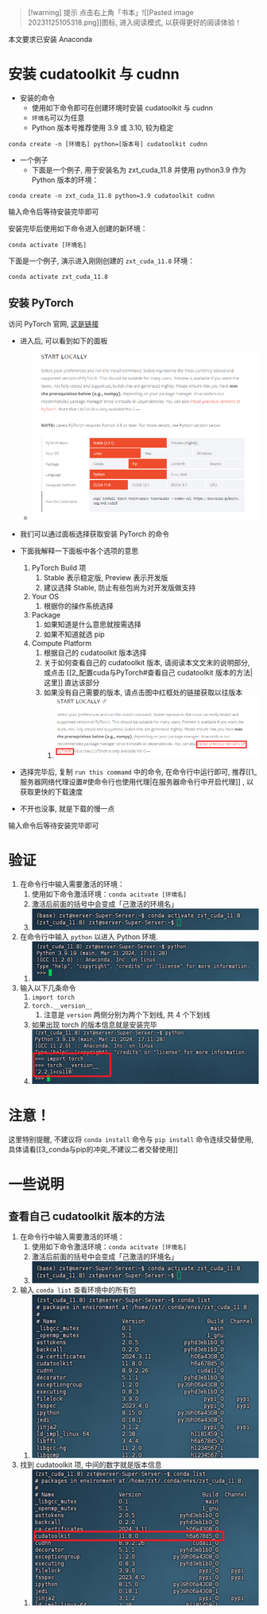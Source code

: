 
>[!warning] 提示
>点击右上角「书本」![[Pasted image 20231125105318.png]]图标, 进入阅读模式, 以获得更好的阅读体验！

本文要求已安装 Anaconda

# 安装 cudatoolkit 与 cudnn

- 安装的命令
	- 使用如下命令即可在创建环境时安装 cudatoolkit 与 cudnn 
	- `环境名`可以为任意
	- Python 版本号推荐使用 3.9 或 3.10, 较为稳定
```anaconda
conda create -n [环境名] python=[版本号] cudatoolkit cudnn
```

- 一个例子
	- 下面是一个例子, 用于安装名为 zxt_cuda_11.8 并使用 python3.9 作为 Python 版本的环境：
```anaconda
conda create -n zxt_cuda_11.8 python=3.9 cudatoolkit cudnn
```

输入命令后等待安装完毕即可

安装完毕后使用如下命令进入创建的新环境：
```anaconda
conda activate [环境名]
```

下面是一个例子, 演示进入刚刚创建的 `zxt_cuda_11.8` 环境：
```anaconda
conda activate zxt_cuda_11.8
```

## 安装 PyTorch

访问 PyTorch 官网, [这是链接](https://pytorch.org/get-started/locally/) 

- 进入后, 可以看到如下的面板
	- ![](https://raw.githubusercontent.com/Nekasu/Blog_pics/main/20240326103114.png) 
- 我们可以通过面板选择获取安装 PyTorch 的命令
- 下面我解释一下面板中各个选项的意思
	1. PyTorch Build 项
		1. Stable 表示稳定版, Preview 表示开发版
		2. 建议选择 Stable, 防止有些包尚为对开发版做支持
	2. Your OS
		1. 根据你的操作系统选择
	3. Package
		1. 如果知道是什么意思就按需选择
		2. 如果不知道就选 pip
	4. Compute Platform
		1. 根据自己的 cudatoolkit 版本选择
		2. 关于如何查看自己的 cudatoolkit 版本, 请阅读本文文末的说明部分, 或点击 [[2_配置cuda与PyTorch#查看自己 cudatoolkit 版本的方法|这里]] 直达该部分
		3. 如果没有自己需要的版本, 请点击图中红框处的链接获取以往版本
			1. ![](https://raw.githubusercontent.com/Nekasu/Blog_pics/main/20240326105442.png) 

- 选择完毕后, 复制 `run this commamd` 中的命令, 在命令行中运行即可, 推荐[[1_服务器网络代理设置#使命令行也使用代理|在服务器命令行中开启代理]] , 以获取更快的下载速度
- 不开也没事, 就是下载的慢一点

输入命令后等待安装完毕即可

# 验证

1. 在命令行中输入需要激活的环境：
	1. 使用如下命令激活环境：`conda acitvate [环境名]`
	2. 激活后前面的括号中会变成「己激活的环境名」
	3. ![](https://raw.githubusercontent.com/Nekasu/Blog_pics/main/20240326104209.png) 
2. 在命令行中输入 `python` 以进入 Python 环境.
	1. ![](https://raw.githubusercontent.com/Nekasu/Blog_pics/main/20240326104941.png) 
3. 输入以下几条命令
	1. `import torch`
	2. `torch.__version__`
		1. 注意是 `version` 两侧分别为两个下划线, 共 4 个下划线
	3. 如果出现 torch 的版本信息就是安装完毕
	4. ![](https://raw.githubusercontent.com/Nekasu/Blog_pics/main/20240326105333.png) 

# 注意！

这里特别提醒, 不建议将 `conda install` 命令与 `pip install` 命令连续交替使用, 具体请看[[3_conda与pip的冲突_不建议二者交替使用]]

# 一些说明
## 查看自己 cudatoolkit 版本的方法

1. 在命令行中输入需要激活的环境：
	1. 使用如下命令激活环境：`conda acitvate [环境名]`
	2. 激活后前面的括号中会变成「己激活的环境名」
	3. ![](https://raw.githubusercontent.com/Nekasu/Blog_pics/main/20240326104209.png) 
2. 输入 `conda list` 查看环境中的所有包
	1. ![](https://raw.githubusercontent.com/Nekasu/Blog_pics/main/20240326104443.png) 
3. 找到 cudatoolkit 项, 中间的数字就是版本信息
	1. ![](https://raw.githubusercontent.com/Nekasu/Blog_pics/main/20240326104416.png) 